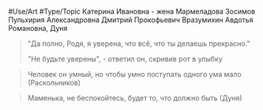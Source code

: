 #Use/Art #Type/Topic 
Катерина Ивановна - жена Мармеладова
Зосимов
Пульхирия Александровна 
Дмитрий Прокофьевич Вразумихин
Авдотья Романовна, Дуня 

> "Да полно, Родя, я уверена, что всё, что ты делаешь прекрасно." 
> 
> "Не будьте уверены", - ответил он, скривив рот в улыбку


>Человек он умный, но чтобы умно поступать одного ума мало (Раскольников)

>Маменька, не беспокойтесь, будет то, что должно быть (Дуня)